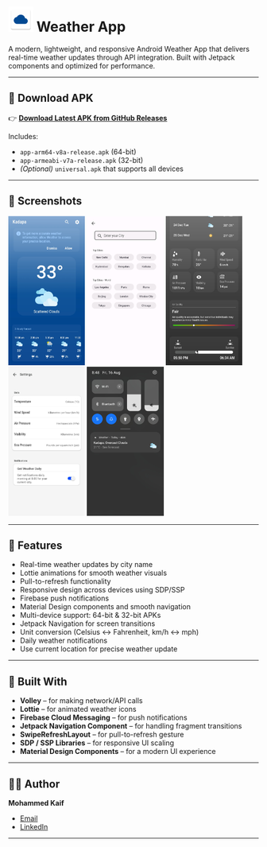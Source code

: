 # <img src="https://github.com/MohammedKaif-3/Weather/blob/main/app/src/main/res/mipmap-hdpi/ic_launcher.webp" height='50' /> Weather App

A modern, lightweight, and responsive Android Weather App that delivers real-time weather updates through API integration. Built with Jetpack components and optimized for performance.

---

## 📲 Download APK

👉 **[Download Latest APK from GitHub Releases](https://github.com/MohammedKaif-3/Weather/releases/download/v1.0.0/weather.apk)**

Includes:

* `app-arm64-v8a-release.apk` (64-bit)
* `app-armeabi-v7a-release.apk` (32-bit)
* *(Optional)* `universal.apk` that supports all devices

---

## 📸 Screenshots
<div>
  <img src="screenshots/weather_1.jpg" alt="Img" height="300" />
  <img src="screenshots/weather_3.jpg" alt="Img" height="300" />
  <img src="screenshots/weather_6.jpg" alt="Img" height="300" />
  <img src="screenshots/weather_4.jpg" alt="Img" height="300" />
  <img src="screenshots/weather_5.jpg" alt="Img" height="300" />
</div>


---

## 🌟 Features

* Real-time weather updates by city name
* Lottie animations for smooth weather visuals
* Pull-to-refresh functionality
* Responsive design across devices using SDP/SSP
* Firebase push notifications
* Material Design components and smooth navigation
* Multi-device support: 64-bit & 32-bit APKs
* Jetpack Navigation for screen transitions
* Unit conversion (Celsius ↔ Fahrenheit, km/h ↔ mph)
* Daily weather notifications
* Use current location for precise weather update

---

## 🧰 Built With

* **Volley** – for making network/API calls
* **Lottie** – for animated weather icons
* **Firebase Cloud Messaging** – for push notifications
* **Jetpack Navigation Component** – for handling fragment transitions
* **SwipeRefreshLayout** – for pull-to-refresh gesture
* **SDP / SSP Libraries** – for responsive UI scaling
* **Material Design Components** – for a modern UI experience

---

## 👨‍💻 Author

 **Mohammed Kaif**
* [Email](mailto:mohammedzaif61@gmail.com)
* [LinkedIn](https://www.linkedin.com/in/mohammedkaif003/)

---
